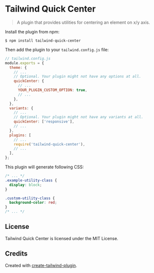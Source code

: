 # Tailwind Quick Center

> A plugin that provides utilities for centering an element on x/y axis.

Install the plugin from npm:

```
$ npm install tailwind-quick-center
```

Then add the plugin to your `tailwind.config.js` file:

```js
// tailwind.config.js
module.exports = {
  theme: {
    // ...
    // Optional. Your plugin might not have any options at all.
    quickCenter: {
      // ...
      YOUR_PLUGIN_CUSTOM_OPTION: true,
      // ...
    },
  },
  variants: {
    // ...
    // Optional. Your plugin might not have any variants at all.
    quickCenter: ['responsive'],
    // ...
  },
  plugins: [
    // ...
    require('tailwind-quick-center'),
    // ...
  ],
};
```

This plugin will generate following CSS:

```css
/* ... */
.example-utility-class {
  display: block;
}

.custom-utility-class {
  background-color: red;
}
/* ... */
```

## License

Tailwind Quick Center is licensed under the MIT License.

## Credits

Created with [create-tailwind-plugin](https://github.com/Landish/create-tailwind-plugin).

